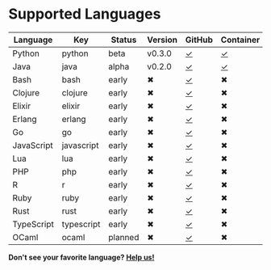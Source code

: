 
# Supported Languages

| Language    | Key        | Status | Version | GitHub    | Container |
|-------------|------------|--------|---------|-----------|-----------|
| Python      | python     | beta   | v0.3.0  |[✓](https://github.com/bblfsh/python-driver) | [✓](https://hub.docker.com/r/bblfsh/python-driver/) |
| Java        | java       | alpha  | v0.2.0  |[✓](https://github.com/bblfsh/java-driver) | [✓](https://hub.docker.com/r/bblfsh/java-driver/) |
| Bash        | bash       | early  | ✖       | [✓](https://github.com/bblfsh/bash-driver) | ✖ |
| Clojure     | clojure    | early  | ✖       | [✓](https://github.com/bblfsh/clojure-driver) | ✖ |
| Elixir      | elixir     | early  | ✖       | [✓](https://github.com/bblfsh/elixir-driver) | ✖ |
| Erlang      | erlang     | early  | ✖       | [✓](https://github.com/bblfsh/erlang-driver) | ✖ |
| Go          | go         | early  | ✖       | [✓](https://github.com/bblfsh/go-driver) | ✖ |
| JavaScript  | javascript | early  | ✖       | [✓](https://github.com/bblfsh/javascript-driver) | ✖ |
| Lua         | lua        | early  | ✖       | [✓](https://github.com/bblfsh/lua-driver) | ✖ |
| PHP         | php        | early  | ✖       | [✓](https://github.com/bblfsh/php-driver) | ✖ |
| R           | r          | early  | ✖       | [✓](https://github.com/bblfsh/r-driver) | ✖ |
| Ruby        | ruby       | early  | ✖       | [✓](https://github.com/bblfsh/ruby-driver) | ✖ |
| Rust        | rust       | early  | ✖       | [✓](https://github.com/bblfsh/rust-driver) | ✖ |
| TypeScript  | typescript | early  | ✖       | [✓](https://github.com/bblfsh/typescript-driver) | ✖ |
| OCaml       | ocaml      | planned  | ✖     | [✓](https://github.com/bblfsh/ocaml-driver) | ✖ |

**Don't see your favorite language? [Help us!](community.md)**
